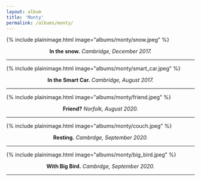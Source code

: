 ```yaml
---
layout: album
title: 'Monty'
permalink: /albums/monty/
---
```

{% include plainimage.html image="albums/monty/snow.jpeg" %}
<p style = "text-align: center;">
    <b>In the snow.</b> <i>Cambridge, December 2017.</i>
</p>

---

{% include plainimage.html image="albums/monty/smart_car.jpeg" %}
<p style = "text-align: center;">
    <b>In the Smart Car.</b> <i>Cambridge, August 2017.</i>
</p>

---

{% include plainimage.html image="albums/monty/friend.jpeg" %}
<p style = "text-align: center;">
    <b>Friend?</b> <i>Norfolk, August 2020.</i>
</p>

---

{% include plainimage.html image="albums/monty/couch.jpeg" %}
<p style = "text-align: center;">
    <b>Resting.</b> <i>Cambrdge, September 2020.</i>
</p>

---

{% include plainimage.html image="albums/monty/big_bird.jpeg" %}
<p style = "text-align: center;">
    <b>With Big Bird.</b> <i>Cambrdge, September 2020.</i>
</p>

---

[//]: # (<img style="display: block; margin: auto;" src="...">)
[//]: # ({% include image.html url="https://www.pixiesmusic.com/" text="Pixies"  image="albums/concerts/pixies.jpeg" %})

<!--<style>
* {
  box-sizing: border-box;
}

.column2 {
  float: left;
  width: 50%;
  padding: 5px;
}

/* Clearfix (clear floats) */
.row::after {
  content: "";
  clear: both;
  display: table;
}
</style>

<div class="row">
    <div class="column2">
        <img src="..." style="display: block; margin: auto; width:100%;">
    </div>
    <div class="column2">
        <img src="..." style="display: block; margin: auto; width:100%;">
    </div>
</div>-->
